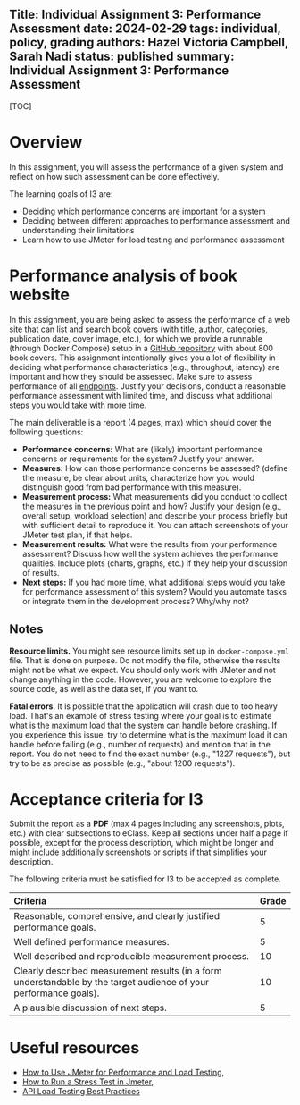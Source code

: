 Title: Individual Assignment 3: Performance Assessment
date: 2024-02-29
tags: individual, policy, grading
authors: Hazel Victoria Campbell, Sarah Nadi
status: published
summary: Individual Assignment 3: Performance Assessment
----

[TOC]

<style>
    html body main {
        background-image: url("/theme/draft.png");
        background-repeat: repeat;
        background-size: 100%;
    }
</style>


# Overview

In this assignment, you will assess the performance of a given system and
reflect on how such assessment can be done effectively.

The learning goals of I3 are:

- Deciding which performance concerns are important for a system    
- Deciding between different approaches to performance assessment and understanding their limitations
- Learn how to use JMeter for load testing and performance assessment

# Performance analysis of book website

In this assignment, you are being asked to assess the performance of a web site
that can list and search book covers (with title, author, categories,
publication date, cover image, etc.), for which we provide a runnable (through
Docker Compose) setup in a [GitHub repository](https://github.com/cmput402-w23/bookstore)
with about 800 book covers. This assignment intentionally gives you a lot of
flexibility in deciding what performance characteristics (e.g., throughput,
latency) are important and how they should be assessed. Make sure to assess
performance of all [endpoints](https://github.com/cmput402-w23/bookstore#endpoints).
Justify your decisions, conduct a reasonable performance assessment with
limited time, and discuss what additional steps you would take with more time.

The main deliverable is a report (4 pages, max) which should cover the
following questions:

- **Performance concerns:** What are (likely) important performance concerns or
  requirements for the system? Justify your answer.
- **Measures:** How can those performance concerns be assessed? (define the
  measure, be clear about units, characterize how you would distinguish good
  from bad performance with this measure).
- **Measurement process:** What measurements did you conduct to collect the
  measures in the previous point and how? Justify your design (e.g., overall
  setup, workload selection) and describe your process briefly but with
  sufficient detail to reproduce it. You can attach screenshots of your JMeter
  test plan, if that helps.
- **Measurement results:** What were the results from your performance
  assessment? Discuss how well the system achieves the performance qualities.
  Include plots (charts, graphs, etc.) if they help your discussion of results.
- **Next steps:** If you had more time, what additional steps would you take
  for performance assessment of this system? Would you automate tasks or
  integrate them in the development process? Why/why not?

## Notes

**Resource limits.** You might see resource limits set up in
`docker-compose.yml` file. That is done on purpose. Do not modify the file,
otherwise the results might not be what we expect. You should only work with
JMeter and not change anything in the code. However, you are welcome to explore
the source code, as well as the data set, if you want to.

**Fatal errors**. It is possible that the application will crash due to too
heavy load.  That's an example of stress testing where your goal is to estimate
what is the maximum load that the system can handle before crashing. If you
experience this issue, try to determine what is the maximum load it can handle
before failing (e.g., number of requests) and mention that in the report. You
do not need to find the exact number (e.g., "1227 requests"), but try to be as
precise as possible (e.g., "about 1200 requests").

# Acceptance criteria for I3

Submit the report as a **PDF** (max 4 pages including any screenshots, plots,
etc.) with clear subsections to eClass. Keep all sections under half a page if
possible, except for the process description, which might be longer and might
include additionally screenshots or scripts if that simplifies your
description.

The following criteria must be satisfied for I3 to be accepted as complete.

| Criteria                                                                    | Grade |
|:--------------------------------------------------------------------------- | :--- |
| Reasonable, comprehensive, and clearly justified performance goals. | 5 |
| Well defined performance measures. | 5 |
| Well described and reproducible measurement process. | 10 |
| Clearly described measurement results (in a form understandable by the target audience of your performance goals). | 10 |
| A plausible discussion of next steps. | 5 |


# Useful resources

- [How to Use JMeter for Performance and Load Testing](https://www.guru99.com/jmeter-performance-testing.html),
- [How to Run a Stress Test in Jmeter](https://www.blazemeter.com/blog/how-perform-stress-test-jmeter),
- [API Load Testing Best Practices](https://www.soapui.org/learn/load-testing/)

